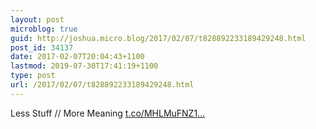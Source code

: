 ```yaml
---
layout: post
microblog: true
guid: http://joshua.micro.blog/2017/02/07/t828892233189429248.html
post_id: 34137
date: 2017-02-07T20:04:43+1100
lastmod: 2019-07-30T17:41:19+1100
type: post
url: /2017/02/07/t828892233189429248.html
---
```

Less Stuff // More Meaning [t.co/MHLMuFNZ1...](https://t.co/MHLMuFNZ1j)
